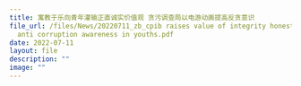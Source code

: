 ```yaml
---
title: 寓教于乐向青年灌输正直诚实价值观 贪污调查局以电游动画提高反贪意识
file_url: /files/News/20220711_zb_cpib raises value of integrity honesty and
  anti corruption awareness in youths.pdf
date: 2022-07-11
layout: file
description: ""
image: ""
---
```

